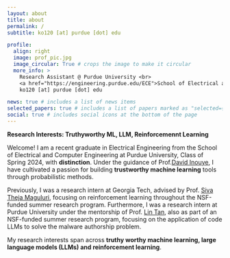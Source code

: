 ```yaml
---
layout: about
title: about
permalink: /
subtitle: ko120 [at] purdue [dot] edu

profile:
  align: right
  image: prof_pic.jpg
  image_circular: True # crops the image to make it circular
  more_info: >
    Research Assistant @ Purdue University <br>
    <a href="https://engineering.purdue.edu/ECE">School of Electrical and Computer Engineering </a> <br>
    ko120 [at] purdue [dot] edu

news: true # includes a list of news items
selected_papers: true # includes a list of papers marked as "selected={true}"
social: true # includes social icons at the bottom of the page
---
```

**Research Interests: Truthyworthy ML, LLM, Reinforcemennt Learning**

Welcome! I am a recent graduate in Electrical Engineering from the School of Electrical and Computer Engineering at Purdue University, Class of Spring 2024, with **distinction**. Under the guidance of Prof.<a href="https://www.davidinouye.com/">David Inouye</a>, I have cultivated a passion for building **trustworthy machine learning** tools through probabilistic methods.

Previously, I was a research intern at Georgia Tech, advised by Prof. <a href="https://sites.google.com/site/sivatheja/">Siva Theja Maguluri</a>, focusing on reinforcement learning throughout the NSF-funded summer research program. Furthermore, I was a research intern at Purdue University under the mentorship of Prof. <a href="https://www.cs.purdue.edu/homes/lintan/">Lin Tan</a>, also as part of an NSF-funded summer research program, focusing on the application of code LLMs to solve the malware authorship problem. 

My research interests span across **truthy worthy machine learning, large language models (LLMs) and reinforcement learning**.
